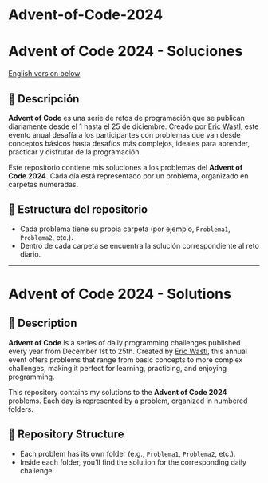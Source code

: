 # Advent-of-Code-2024
 
# Advent of Code 2024 - Soluciones

[English version below](#advent-of-code-2024---solutions)

## 📜 Descripción

**Advent of Code** es una serie de retos de programación que se publican diariamente desde el 1 hasta el 25 de diciembre. Creado por [Eric Wastl](https://adventofcode.com/), este evento anual desafía a los participantes con problemas que van desde conceptos básicos hasta desafíos más complejos, ideales para aprender, practicar y disfrutar de la programación.

Este repositorio contiene mis soluciones a los problemas del **Advent of Code 2024**. Cada día está representado por un problema, organizado en carpetas numeradas.

## 📂 Estructura del repositorio

- Cada problema tiene su propia carpeta (por ejemplo, `Problema1`, `Problema2`, etc.).
- Dentro de cada carpeta se encuentra la solución correspondiente al reto diario.

---

# Advent of Code 2024 - Solutions

## 📜 Description

**Advent of Code** is a series of daily programming challenges published every year from December 1st to 25th. Created by [Eric Wastl](https://adventofcode.com/), this annual event offers problems that range from basic concepts to more complex challenges, making it perfect for learning, practicing, and enjoying programming.

This repository contains my solutions to the **Advent of Code 2024** problems. Each day is represented by a problem, organized in numbered folders.

## 📂 Repository Structure

- Each problem has its own folder (e.g., `Problema1`, `Problema2`, etc.).
- Inside each folder, you’ll find the solution for the corresponding daily challenge.
